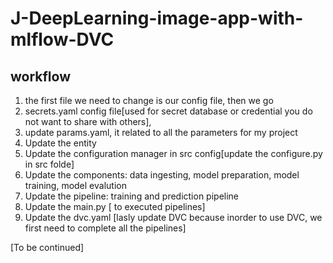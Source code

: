 # J-DeepLearning-image-app-with-mlflow-DVC

## workflow
1. the first file we need to change is our config file, then we go 
2. secrets.yaml config file[used for secret database or credential you do not want to share with others], 
3. update params.yaml, it related to all the parameters for my project
4. Update the entity
5. Update the configuration manager in src config[update the configure.py in src folde]
6. Update the components: data ingesting, model preparation, model training, model evalution
7. Update the pipeline: training and prediction pipeline
8. Update the main.py [ to executed pipelines]
9. Update the dvc.yaml [lasly update DVC because inorder to use DVC, we first need to complete all the pipelines]



[To be continued]
